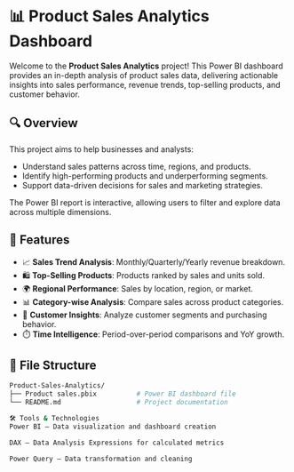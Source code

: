 # 📊 Product Sales Analytics Dashboard

Welcome to the **Product Sales Analytics** project! This Power BI dashboard provides an in-depth analysis of product sales data, delivering actionable insights into sales performance, revenue trends, top-selling products, and customer behavior.

## 🔍 Overview

This project aims to help businesses and analysts:
- Understand sales patterns across time, regions, and products.
- Identify high-performing products and underperforming segments.
- Support data-driven decisions for sales and marketing strategies.

The Power BI report is interactive, allowing users to filter and explore data across multiple dimensions.

## 🧾 Features

- 📈 **Sales Trend Analysis**: Monthly/Quarterly/Yearly revenue breakdown.
- 🛍️ **Top-Selling Products**: Products ranked by sales and units sold.
- 🌍 **Regional Performance**: Sales by location, region, or market.
- 📊 **Category-wise Analysis**: Compare sales across product categories.
- 👥 **Customer Insights**: Analyze customer segments and purchasing behavior.
- ⏱️ **Time Intelligence**: Period-over-period comparisons and YoY growth.

## 📁 File Structure

```bash
Product-Sales-Analytics/
├── Product sales.pbix          # Power BI dashboard file
└── README.md                   # Project documentation

🛠️ Tools & Technologies
Power BI – Data visualization and dashboard creation

DAX – Data Analysis Expressions for calculated metrics

Power Query – Data transformation and cleaning
